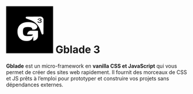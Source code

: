 # ![Gblade Logo](https://github.com/zelflor/Gblade3/blob/main/core/icon.png) Gblade 3

**Gblade** est un micro-framework en **vanilla CSS et JavaScript** qui vous permet de créer des sites web rapidement. Il fournit des morceaux de CSS et JS prêts à l’emploi pour prototyper et construire vos projets sans dépendances externes.
